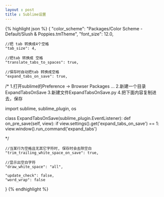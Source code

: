 ```yaml
---
layout : post
title : Sublime设置
---
```


{% highlight json %}
{
    "color_scheme": "Packages/Color Scheme - Default/Slush & Poppies.tmTheme",
    "font_size": 12.0,

    //把 tab 转换成4个空格
    "tab_size": 4,

    //把tab 转换成 空格
    "translate_tabs_to_spaces": true,

    //保存时自动把tab 转换成空格
    "expand_tabs_on_save": true,

/*
1.打开sublime的Preference -> Browser Packages ...
2.新建一个目录ExpandTabsOnSave
3.新建文件ExpandTabsOnSave.py
4.把下面内容复制进去，保存

import sublime, sublime_plugin, os

class ExpandTabsOnSave(sublime_plugin.EventListener):
    def on_pre_save(self, view):
        if view.settings().get('expand_tabs_on_save') == 1:
            view.window().run_command('expand_tabs')

*/

    //当某行为空格且无其它字符时, 保存时会去除空白
    "trim_trailing_white_space_on_save": true,

    //显示出空白字符
    "draw_white_space": "all",

    "update_check": false,
    "word_wrap": false
}
{% endhighlight %}